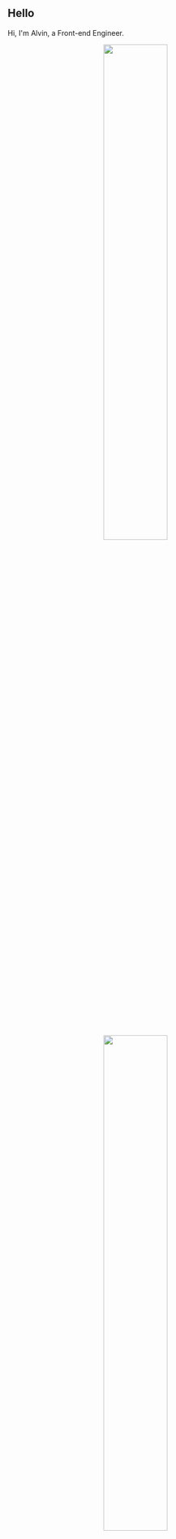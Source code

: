 ## Hello
Hi, I'm Alvin, a Front-end Engineer.

<p align="center">
  <img height="50%" width="auto" src ="https://github-readme-stats.vercel.app/api?username=achen718&show_icons=true&count_private=true&theme=dracula&hide_border=true&hide=issues,contribs&bg_color=00000000">
  <img height="50%" width="auto" src ="https://github-readme-stats.vercel.app/api/top-langs/?username=achen718&layout=compact&hide_border=true&theme=dracula&bg_color=00000000&langs_count=6&hide=jupyter%20notebook,tex,css,php&exclude_repo=Pacman-AI">

  <!--START_SECTION:waka-->

```txt
TypeScript   21 hrs 1 min    ██████████████████████▒░░   89.62 %
Other        1 hr 9 mins     █▒░░░░░░░░░░░░░░░░░░░░░░░   04.96 %
JSON         48 mins         █░░░░░░░░░░░░░░░░░░░░░░░░   03.42 %
Bash         12 mins         ▒░░░░░░░░░░░░░░░░░░░░░░░░   00.91 %
JavaScript   9 mins          ▒░░░░░░░░░░░░░░░░░░░░░░░░   00.71 %
```

<!--END_SECTION:waka-->
  <br>
  <br>
</p>
